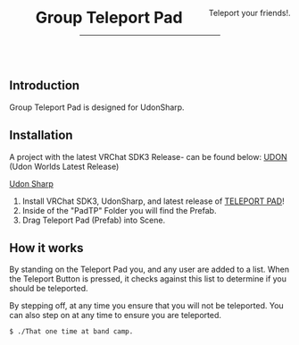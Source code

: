 
<div align="center">
    <div class="header">
        <p>
            <h1 style="display:inline;text-size:24px;"> Group Teleport Pad</h2>
            <span style="float:right">Teleport your friends!.</span>
        </p>
    </div>
    <!-- build status badges here thanks -->
    <hr style="width:50%" />
    <br />
    <br />
</div>

## Introduction

Group Teleport Pad is designed for UdonSharp.

## Installation
A project with the latest VRChat SDK3 Release- can be found below:
[UDON](https://vrchat.com/home/download) (Udon Worlds Latest Release)

[Udon Sharp](https://github.com/vrchat-community/UdonSharp/releases/tag/v0.20.3)

1. Install VRChat SDK3, UdonSharp, and latest release of [TELEPORT PAD](https://github.com/itsKatVR/vrc-group-teleportpad/releases/latest)!
2. Inside of the "PadTP" Folder you will find the Prefab.
3. Drag Teleport Pad (Prefab) into Scene.

## How it works
By standing on the Teleport Pad you, and any user are added to a list.
When the Teleport Button is pressed, it checks against this list to determine if you should be teleported.

By stepping off, at any time you ensure that you will not be teleported.
You can also step on at any time to ensure you are teleported.


```
$ ./That one time at band camp.
```
